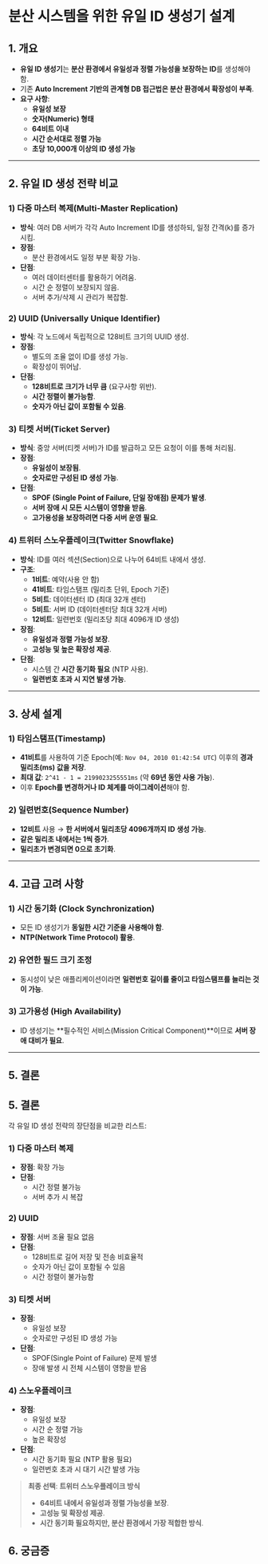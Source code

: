 # **분산 시스템을 위한 유일 ID 생성기 설계**

## **1. 개요**
- **유일 ID 생성기**는 **분산 환경에서 유일성과 정렬 가능성을 보장하는 ID**를 생성해야 함.
- 기존 **Auto Increment 기반의 관계형 DB 접근법은 분산 환경에서 확장성이 부족**.
- **요구 사항**:
    - **유일성 보장**
    - **숫자(Numeric) 형태**
    - **64비트 이내**
    - **시간 순서대로 정렬 가능**
    - **초당 10,000개 이상의 ID 생성 가능**

---

## **2. 유일 ID 생성 전략 비교**
### **1) 다중 마스터 복제(Multi-Master Replication)**
- **방식**: 여러 DB 서버가 각각 Auto Increment ID를 생성하되, 일정 간격(k)를 증가시킴.
- **장점**:
    - 분산 환경에서도 일정 부분 확장 가능.
- **단점**:
    - 여러 데이터센터를 활용하기 어려움.
    - 시간 순 정렬이 보장되지 않음.
    - 서버 추가/삭제 시 관리가 복잡함.

### **2) UUID (Universally Unique Identifier)**
- **방식**: 각 노드에서 독립적으로 128비트 크기의 UUID 생성.
- **장점**:
    - 별도의 조율 없이 ID를 생성 가능.
    - 확장성이 뛰어남.
- **단점**:
    - **128비트로 크기가 너무 큼** (요구사항 위반).
    - **시간 정렬이 불가능함**.
    - **숫자가 아닌 값이 포함될 수 있음**.

### **3) 티켓 서버(Ticket Server)**
- **방식**: 중앙 서버(티켓 서버)가 ID를 발급하고 모든 요청이 이를 통해 처리됨.
- **장점**:
    - **유일성이 보장됨**.
    - **숫자로만 구성된 ID 생성 가능**.
- **단점**:
    - **SPOF (Single Point of Failure, 단일 장애점) 문제가 발생**.
    - **서버 장애 시 모든 시스템이 영향을 받음**.
    - **고가용성을 보장하려면 다중 서버 운영 필요**.

### **4) 트위터 스노우플레이크(Twitter Snowflake)**
- **방식**: ID를 여러 섹션(Section)으로 나누어 64비트 내에서 생성.
- **구조**:
    - **1비트**: 예약(사용 안 함)
    - **41비트**: 타임스탬프 (밀리초 단위, Epoch 기준)
    - **5비트**: 데이터센터 ID (최대 32개 센터)
    - **5비트**: 서버 ID (데이터센터당 최대 32개 서버)
    - **12비트**: 일련번호 (밀리초당 최대 4096개 ID 생성)
- **장점**:
    - **유일성과 정렬 가능성 보장**.
    - **고성능 및 높은 확장성 제공**.
- **단점**:
    - 시스템 간 **시간 동기화 필요** (NTP 사용).
    - **일련번호 초과 시 지연 발생 가능**.

---

## **3. 상세 설계**
### **1) 타임스탬프(Timestamp)**
- **41비트**를 사용하여 기준 Epoch(예: `Nov 04, 2010 01:42:54 UTC`) 이후의 **경과 밀리초(ms) 값을 저장**.
- **최대 값**: `2^41 - 1 = 2199023255551ms` (약 **69년 동안 사용 가능**).
- 이후 **Epoch를 변경하거나 ID 체계를 마이그레이션**해야 함.

### **2) 일련번호(Sequence Number)**
- **12비트** 사용 → **한 서버에서 밀리초당 4096개까지 ID 생성 가능**.
- **같은 밀리초 내에서는 1씩 증가**.
- **밀리초가 변경되면 0으로 초기화**.

---

## **4. 고급 고려 사항**
### **1) 시간 동기화 (Clock Synchronization)**
- 모든 ID 생성기가 **동일한 시간 기준을 사용해야 함**.
- **NTP(Network Time Protocol) 활용**.

### **2) 유연한 필드 크기 조정**
- 동시성이 낮은 애플리케이션이라면 **일련번호 길이를 줄이고 타임스탬프를 늘리는 것이 가능**.

### **3) 고가용성 (High Availability)**
- ID 생성기는 **필수적인 서비스(Mission Critical Component)**이므로 **서버 장애 대비가 필요**.

---

## **5. 결론**
## **5. 결론**
각 유일 ID 생성 전략의 장단점을 비교한 리스트:

### **1) 다중 마스터 복제**
- **장점**: 확장 가능
- **단점**:
    - 시간 정렬 불가능
    - 서버 추가 시 복잡

### **2) UUID**
- **장점**: 서버 조율 필요 없음
- **단점**:
    - 128비트로 길어 저장 및 전송 비효율적
    - 숫자가 아닌 값이 포함될 수 있음
    - 시간 정렬이 불가능함

### **3) 티켓 서버**
- **장점**:
    - 유일성 보장
    - 숫자로만 구성된 ID 생성 가능
- **단점**:
    - SPOF(Single Point of Failure) 문제 발생
    - 장애 발생 시 전체 시스템이 영향을 받음

### **4) 스노우플레이크**
- **장점**:
    - 유일성 보장
    - 시간 순 정렬 가능
    - 높은 확장성
- **단점**:
    - 시간 동기화 필요 (NTP 활용 필요)
    - 일련번호 초과 시 대기 시간 발생 가능

> **최종 선택**: **트위터 스노우플레이크 방식**
> - **64비트 내에서 유일성과 정렬 가능성을 보장**.
> - **고성능 및 확장성 제공**.
> - **시간 동기화 필요하지만, 분산 환경에서 가장 적합한 방식**.

## 6. 궁금증
